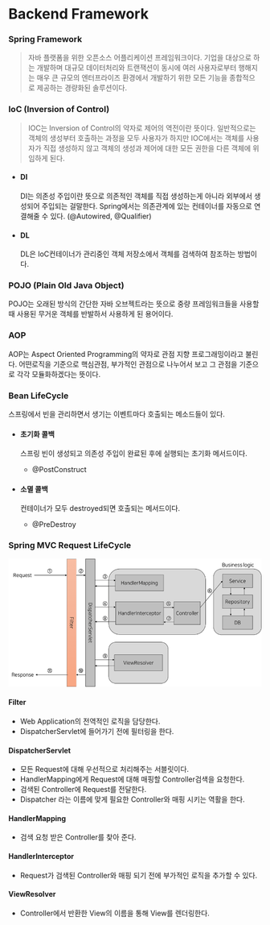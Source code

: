 # Backend Framework



### Spring Framework

> 자바 플랫폼을 위한 오픈소스 어플리케이션 프레임워크이다. 기업을 대상으로 하는 개발하며 대규모 데이터처리와 트랜잭션이 동시에 여러 사용자로부터 행해지는 매우 큰 규모의 엔터프라이즈 환경에서 개발하기 위한 모든 기능을 종합적으로 제공하는 경량화된 솔루션이다.





### IoC (Inversion of Control)

> IOC는 Inversion of Control의 약자로 제어의 역전이란 뜻이다. 일반적으로는 객체의 생성부터 호출하는 과정을 모두 사용자가 하지만 IOC에서는 객체를 사용자가 직접 생성하지 않고 객체의 생성과 제어에 대한 모든 권한을 다른 객체에 위임하게 된다.



- #### DI

  DI는 의존성 주입이란 뜻으로 의존적인 객체를 직접 생성하는게 아니라 외부에서 생성되어 주입되는 걸말한다. Spring에서는 의존관계에 있는 컨테이너를 자동으로 연결해줄 수 있다. (@Autowired, @Qualifier)

- #### DL

  DL은 IoC컨테이너가 관리중인 객체 저장소에서 객체를 검색하여 참조하는 방법이다.





### POJO (Plain Old Java Object)

POJO는 오래된 방식의 간단한 자바 오브젝트라는 뜻으로 중량 프레임워크들을 사용할때 사용된 무거운 객체를 반발하서 사용하게 된 용어이다. 



### AOP

AOP는 Aspect Oriented Programming의 약자로 관점 지향 프로그래밍이라고 불린다. 어떤로직을 기준으로 핵심관점, 부가적인 관점으로 나누어서 보고 그 관점을 기준으로 각각 모듈화하겠다는 뜻이다.



### Bean LifeCycle

스프링에서 빈을 관리하면서 생기는 이벤트마다 호출되는 메소드들이 있다.



- #### 초기화 콜백

  스프링 빈이 생성되고 의존성 주입이 완료된 후에 실행되는 초기화 메서드이다.

  - @PostConstruct
  
- #### 소멸 콜백

  컨테이너가 모두 destroyed되면 호출되는 메서드이다.
  
  - @PreDestroy



### Spring MVC Request LifeCycle



![image1](./image1.png)



#### Filter

- Web Application의 전역적인 로직을 담당한다.
- DispatcherServlet에 들어가기 전에 필터링을 한다.



#### DispatcherServlet

- 모든 Request에 대해 우선적으로 처리해주는 서블릿이다.
- HandlerMapping에게 Request에 대해 매핑할 Controller검색을 요청한다.
- 검색된 Controller에 Request를 전달한다.
- Dispatcher 라는 이름에 맞게 필요한 Controller와 매핑 시키는 역활을 한다.



#### HandlerMapping

- 검색 요청 받은 Controller를 찾아 준다.



#### HandlerInterceptor

- Request가 검색된 Controller와 매핑 되기 전에 부가적인 로직을 추가할 수 있다.



#### ViewResolver

- Controller에서 반환한 View의 이름을 통해 View를 렌더링한다.
